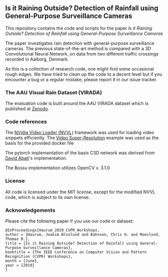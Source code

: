 ## Is it Raining Outside? Detection of Rainfall using General-Purpose Surveillance Cameras

This repository contains the code and scripts for the paper *Is it Raining Outside? Detection of Rainfall using General-Purpose Surveillance Cameras*

The paper investigates rain detection with general-purpose surveillance cameras. The previous state-of-the-art method is compared with a 3D Convolutional Neural Network, on data from two different traffic crossings recorded in Aalborg, Denmark.

As this is a collection of research code, one might find some occasional rough edges. We have tried to clean up the code to a decent level but if you encounter a bug or a regular mistake, please report it in our issue tracker. 

### The AAU Visual Rain Dataset (VIRADA)
The evaluation code is built around the AAU VIRADA dataset which is published at [Zenodo](https://zenodo.org/record/4715681).

### Code references

The [NVidia Video Loader (NVVL)](https://github.com/NVIDIA/nvvl) framework was used for loading video snippets efficiently. The [Video Super-Resolution](https://github.com/NVIDIA/nvvl/tree/master/examples/pytorch_superres) example was used as the basis for the provided docker file

The pytorch implementation of the basis C3D network was derived from [David Abati](https://github.com/DavideA/c3d-pytorch)'s implementation.

The Bossu implementation utilizes OpenCV v. 3.1.0

### License

All code is licensed under the MIT license, except for the modified NVVL code, which is subject to its own license.

### Acknowledgements
Please cite the following paper if you use our code or dataset:

```TeX
@InProceedings{Haurum_2019_CVPR_Workshops,
author = {Haurum, Joakim Bruslund and Bahnsen, Chris H. and Moeslund, Thomas B.},
title = {Is it Raining Outside? Detection of Rainfall using General-Purpose Surveillance Cameras},
booktitle = {The IEEE Conference on Computer Vision and Pattern Recognition (CVPR) Workshops},
month = {June},
year = {2019}
} 
```